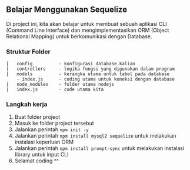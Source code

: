 ## Belajar Menggunakan Sequelize

Di project ini, kita akan belajar untuk membuat sebuah aplikasi CLI (Command Line Interface) dan mengimplementasikan ORM (Object Relational Mapping) untuk berkomunikasi dengan Database.

### Struktur Folder
```
|   config          - konfigurasi database kalian
|   controllers     - logika fungsi yang digunakan dalam program
|   models          - kerangka utama untuk tabel pada database
    - index.js      - coding utama untuk koneksi dengan database
|   node_modules    - folder utama nodejs
|   index.js        - code utama kita
```


### Langkah kerja
    
1. Buat folder project
2. Masuk ke folder project tersebut
3. Jalankan perintah `npm init -y`
4. Jalankan perintah `npm install mysql2 sequelize` untuk melakukan instalasi keperluan ORM
5. Jalankan perintah `npm install prompt-sync` untuk melakukan instalasi library untuk input CLI
6. Selamat coding ^^